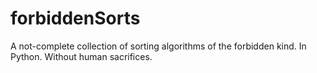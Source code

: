 # forbiddenSorts
A not-complete collection of sorting algorithms of the forbidden kind. In Python. Without human sacrifices.
